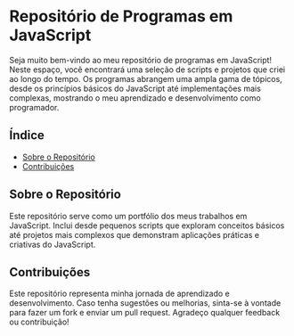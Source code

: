 <h1>Repositório de Programas em JavaScript</h1>
Seja muito bem-vindo ao meu repositório de programas em JavaScript! Neste espaço, você encontrará uma seleção de scripts e projetos que criei ao longo do tempo. Os programas abrangem uma ampla gama de tópicos, desde os princípios básicos do JavaScript até implementações mais complexas, mostrando o meu aprendizado e desenvolvimento como programador.
<br>
<h2>Índice</h2>
<ul>
  <a href="#sobre-repo"><li>Sobre o Repositório</li></a>
  <a href="#contribuicao"><li>Contribuições</li></a>
</ul>
<h2 id="sobre-repo">Sobre o Repositório</h2>
Este repositório serve como um portfólio dos meus trabalhos em JavaScript. Inclui desde pequenos scripts que exploram conceitos básicos até projetos mais complexos que demonstram aplicações práticas e criativas do JavaScript.
<br>
<h2 id="contribuicao">Contribuições</h2>
Este repositório representa minha jornada de aprendizado e desenvolvimento. Caso tenha sugestões ou melhorias, sinta-se à vontade para fazer um fork e enviar um pull request. Agradeço qualquer feedback ou contribuição!


